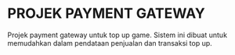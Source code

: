 # PROJEK PAYMENT GATEWAY

Projek payment gateway untuk top up game. Sistem ini dibuat untuk memudahkan dalam pendataan penjualan dan transaksi top up.
